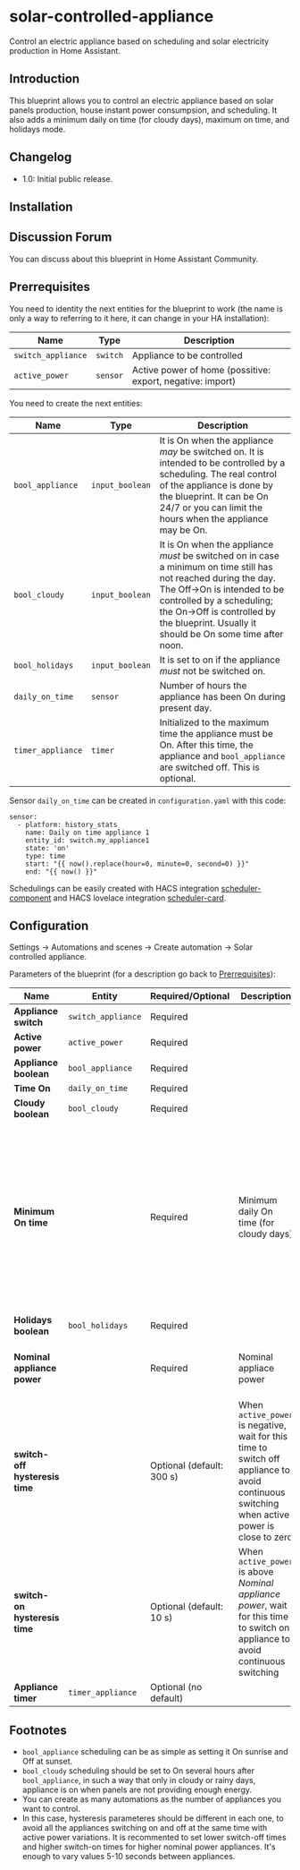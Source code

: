 # solar-controlled-appliance
Control an electric appliance based on scheduling and solar electricity production in Home Assistant.

## Introduction

This blueprint allows you to control an electric appliance based on solar panels production, house instant power consumpsion, and scheduling. It also adds a minimum daily on time (for cloudy days), maximum on time, and holidays mode.

## Changelog

- 1.0: Initial public release.

## Installation

## Discussion Forum

You can discuss about this blueprint in Home Assistant Community.

## Prerrequisites

You need to identity the next entities for the blueprint to work (the name is only a way to referring to it here, it can change in your HA installation):

| Name      | Type | Description |
| --------- | ---- | ----------- |
| `switch_appliance` | `switch` | Appliance to be controlled |
| `active_power` | `sensor` | Active power of home (possitive: export, negative: import) |

You need to create the next entities:

| Name      | Type | Description |
| --------- | ---- | ----------- |
| `bool_appliance` | `input_boolean` | It is On when the appliance _may_ be switched on. It is intended to be controlled by a scheduling. The real control of the appliance is done by the blueprint. It can be On 24/7 or you can limit the hours when the appliance may be On. |
| `bool_cloudy` | `input_boolean` | It is On when the appliance _must_ be switched on in case a minimum on time still has not reached during the day. The Off->On is intended to be controlled by a scheduling; the On->Off is controlled by the blueprint. Usually it should be On some time after noon. |
| `bool_holidays` | `input_boolean` | It is set to on if the appliance _must_ not be switched on. |
| `daily_on_time` | `sensor` | Number of hours the appliance has been On during present day. |
| `timer_appliance` | `timer` | Initialized to the maximum time the appliance must be On. After this time, the appliance and `bool_appliance` are switched off. This is optional. |

Sensor `daily_on_time` can be created in `configuration.yaml` with this code:
```
sensor:
  - platform: history_stats
    name: Daily on time appliance 1
    entity_id: switch.my_appliance1
    state: 'on'
    type: time
    start: "{{ now().replace(hour=0, minute=0, second=0) }}"
    end: "{{ now() }}"
```

Schedulings can be easily created with HACS integration 
[scheduler-component](https://github.com/nielsfaber/scheduler-component) and HACS lovelace integration [scheduler-card](https://github.com/nielsfaber/scheduler-card).

## Configuration

Settings -> Automations and scenes -> Create automation -> Solar controlled appliance.

Parameters of the blueprint (for a description go back to [Prerrequisites](https://github.com/miguelpucela/solar-controlled-appliance#Prerrequisites)):

| Name | Entity | Required/Optional | Description | Comments |
| -------------------- | ------ | ----------------- | ----------- | -------- | 
| **Appliance switch** | `switch_appliance` | Required | | |
| **Active power** | `active_power` | Required | | |
| **Appliance boolean** | `bool_appliance` | Required | | |
| **Time On** | `daily_on_time` | Required | | Unit: hours |
| **Cloudy boolean** | `bool_cloudy` | Required | | |
| **Minimum On time** | | Required | Minimum daily On time (for cloudy days) | On cloudy days, when `bool_cloudy` is on, if `daily_on_time` is lower than this value, appliance is switched on until reaching this value. When it happens, boch `bool_cloudy` and `bool_appliance` (and `switch_appliance) are set to Off. Unit: minutes. Range: 0-240 |
| **Holidays boolean** | `bool_holidays` | Required | | |
| **Nominal appliance power** | | Required | Nominal appliace power | It can be found in the appliance manual or nameplate. Unit: Watts |
| **switch-off hysteresis time** | | Optional (default: 300 s) | When `active_power` is negative, wait for this time to switch off appliance to avoid continuous switching when active power is close to zero | Unit: seconds |
| **switch-on hysteresis time** | | Optional (default: 10 s) | When `active_power` is above _Nominal appliance power_, wait for this time to switch on appliance to avoid continuous switching | Unit: seconds |
| **Appliance timer** | `timer_appliance` | Optional (no default) | | If not present, no timer is used |

## Footnotes

- `bool_appliance` scheduling can be as simple as setting it On sunrise and Off at sunset.
- `bool_cloudy` scheduling should be set to On several hours after `bool_appliance`, in such a way that only in cloudy or rainy days, appliance is on when panels are not providing enough energy.
- You can create as many automations as the number of appliances you want to control.
- In this case, hysteresis parameteres should be different in each one, to avoid all the appliances switching on and off at the same time with active power variations. It is recommented to set lower switch-off times and higher switch-on times for higher nominal power appliances. It's enough to vary values 5-10 seconds between appliances.
